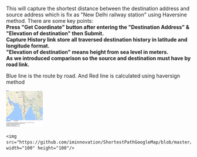 <html>
<body>
<p>This will capture the shortest distance between the destination address and source address which is fix as "New Delhi railway station" using Haversine method. There are some key points: <br/>
	<b>Press "Get Coordinate" button after entering the "Destination Address" & "Elevation of destination" then Submit.</b></br>
	<b>Capture History link store all traversed destination history in latitude and longitude format.</b></br>
	<b>"Elevation of destination" means height from sea level in meters.</b></br>
	<b>As we introduced comparison so the source and destination must have by road link.</b>

<p>Blue line is the route by road. And Red line is calculated using haversign method</p>
	<img src="https://github.com/iminnovation/ShortestPathGoogleMap/blob/master/images/Image1.png" width="100" height="100"/>

	<img src="https://github.com/iminnovation/ShortestPathGoogleMap/blob/master/images/Image2.png" width="100" height="100"/>
</body>
</html>